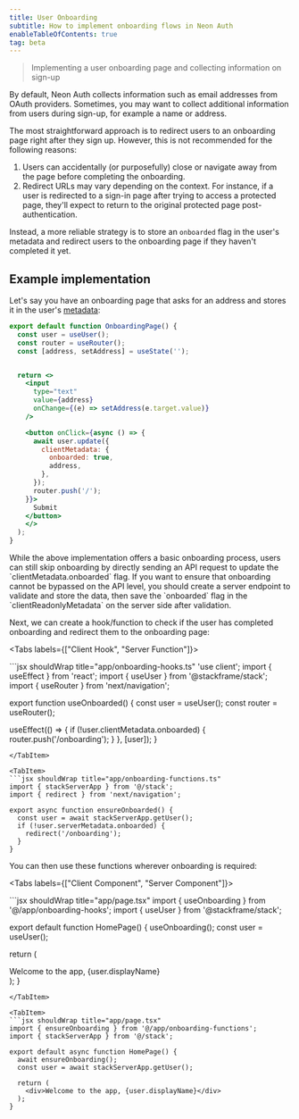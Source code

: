 ```yaml
---
title: User Onboarding
subtitle: How to implement onboarding flows in Neon Auth
enableTableOfContents: true
tag: beta
---
```


> Implementing a user onboarding page and collecting information on sign-up

By default, Neon Auth collects information such as email addresses from OAuth providers. Sometimes, you may want to collect additional information from users during sign-up, for example a name or address.

The most straightforward approach is to redirect users to an onboarding page right after they sign up. However, this is not recommended for the following reasons:

1. Users can accidentally (or purposefully) close or navigate away from the page before completing the onboarding.
2. Redirect URLs may vary depending on the context. For instance, if a user is redirected to a sign-in page after trying to access a protected page, they'll expect to return to the original protected page post-authentication.

Instead, a more reliable strategy is to store an `onboarded` flag in the user's metadata and redirect users to the onboarding page if they haven't completed it yet.

## Example implementation

Let's say you have an onboarding page that asks for an address and stores it in the user's [metadata](/docs/neon-auth/concepts/custom-user-data):

```jsx shouldWrap title="app/onboarding/page.tsx"
export default function OnboardingPage() {
  const user = useUser();
  const router = useRouter();
  const [address, setAddress] = useState('');


  return <>
    <input
      type="text"
      value={address}
      onChange={(e) => setAddress(e.target.value)}
    />

    <button onClick={async () => {
      await user.update({
        clientMetadata: {
          onboarded: true,
          address,
        },
      });
      router.push('/');
    }}>
      Submit
    </button>
    </>
  );
}
```

<Admonition type="note">
  While the above implementation offers a basic onboarding process, users can still skip onboarding by directly sending an API request to update the `clientMetadata.onboarded` flag. If you want to ensure that onboarding cannot be bypassed on the API level, you should create a server endpoint to validate and store the data, then save the `onboarded` flag in the `clientReadonlyMetadata` on the server side after validation.
</Admonition>

Next, we can create a hook/function to check if the user has completed onboarding and redirect them to the onboarding page:

<Tabs labels={["Client Hook", "Server Function"]}>

<TabItem>
```jsx shouldWrap title="app/onboarding-hooks.ts"
'use client';
import { useEffect } from 'react';
import { useUser } from '@stackframe/stack';
import { useRouter } from 'next/navigation';

export function useOnboarded() {
const user = useUser();
const router = useRouter();

useEffect(() => {
if (!user.clientMetadata.onboarded) {
router.push('/onboarding');
}
}, [user]);
}

````
</TabItem>

<TabItem>
```jsx shouldWrap title="app/onboarding-functions.ts"
import { stackServerApp } from '@/stack';
import { redirect } from 'next/navigation';

export async function ensureOnboarded() {
  const user = await stackServerApp.getUser();
  if (!user.serverMetadata.onboarded) {
    redirect('/onboarding');
  }
}
````

</TabItem>

</Tabs>

You can then use these functions wherever onboarding is required:

<Tabs labels={["Client Component", "Server Component"]}>

<TabItem>
```jsx shouldWrap title="app/page.tsx"
import { useOnboarding } from '@/app/onboarding-hooks';
import { useUser } from '@stackframe/stack';

export default function HomePage() {
useOnboarding();
const user = useUser();

return (

<div>Welcome to the app, {user.displayName}</div>
);
}

````
</TabItem>

<TabItem>
```jsx shouldWrap title="app/page.tsx"
import { ensureOnboarding } from '@/app/onboarding-functions';
import { stackServerApp } from '@/stack';

export default async function HomePage() {
  await ensureOnboarding();
  const user = await stackServerApp.getUser();

  return (
    <div>Welcome to the app, {user.displayName}</div>
  );
}
````

</TabItem>

</Tabs>
